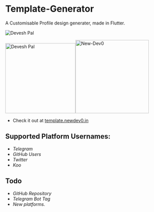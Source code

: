 # Template-Generator
A Customisable Profile design generater, made in Flutter.

![Devesh Pal](https://imgwhale.xyz/2l6221l4wb42sj)

<img alt="Devesh Pal" src="https://imgwhale.xyz/3qkev22l6az35m3" width=220><img src="https://imgwhale.xyz/3qkev22l6az50q0" alt="New-Dev0" width=230>

- Check it out at [template.newdev0.in](https://template.newdev0.in/)


## Supported Platform Usernames:
- *Telegram*
- *GitHub Users*
- *Twitter*
- *Koo*

## Todo
- *GitHub Repository*
- *Telegram Bot Tag*
- *New platforms.*
